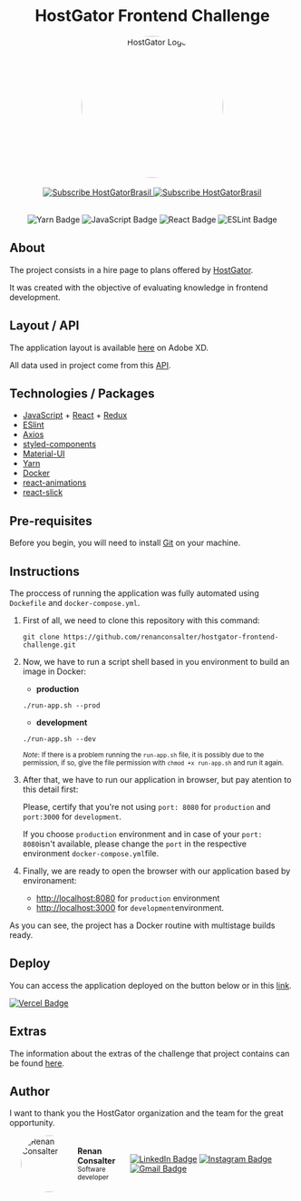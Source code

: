 <center>

# HostGator Frontend Challenge

<a href="https://www.hostgator.com.br">
<img style="border-radius: 125px;" src="https://yt3.ggpht.com/ytc/AAUvwnh9lePemDabfH8CePRIWa4DLGWtAlYhvJqVeSS30A=s250-c-k-c0x00ffffff-no-rj" width="250px;" alt="HostGator Logo"/><br>
</a>
<br>
<a href="https://twitter.com/hostgatorbrasil">
    <img src="https://img.shields.io/badge/Follow-@hostgatorbrasil-%237159c1?style=social&logo=twitter" alt="Subscribe HostGatorBrasil" />
<a href="https://www.youtube.com/c/HostGatorBrasil">
    <img src="https://img.shields.io/badge/Subscribe%20HostGator%20on%20YouTube-9.83k-%237159c1?style=social&logo=youtube" alt="Subscribe HostGatorBrasil" />
</a>

<br>![Yarn Badge](https://img.shields.io/badge/yarn-1.22.5-%7159c1?style=for-the-badge)
![JavaScript Badge](https://img.shields.io/badge/JS-ES6+-yellow?style=for-the-badge&logo=javascript)
![React Badge](https://img.shields.io/badge/React%20+%20Redux-17.0.2%20/%207.2.4-%237159c1?style=for-the-badge&logo=react)
![ESLint Badge](https://img.shields.io/badge/ESlint-7.26.0-blue?style=for-the-badge&logo=eslint)
<br>

</center>

## About

The project consists in a hire page to plans offered by [HostGator](https://www.hostgator.com.br/).

It was created with the objective of evaluating knowledge in frontend development.

## Layout / API

The application layout is available [here](https://xd.adobe.com/spec/31631e0c-bd84-4a01-5f67-27878b4deffa-4752/) on Adobe XD.

All data used in project come from this [API](https://2891637c-8ab7-4a84-906b-a98465726f85.mock.pstmn.io/prices).

## Technologies / Packages

- [JavaScript](https://developer.mozilla.org/pt-BR/docs/Web/JavaScript) + [React](https://github.com/facebook/react) + [Redux](https://github.com/reduxjs/redux)
- [ESlint](https://github.com/eslint/eslint)
- [Axios](https://github.com/axios/axios)
- [styled-components](https://github.com/styled-components/styled-components)
- [Material-UI](https://github.com/mui-org/material-ui)
- [Yarn](https://github.com/yarnpkg/yarn)
- [Docker](https://github.com/docker)
- [react-animations](https://www.npmjs.com/package/react-animations)
- [react-slick](https://github.com/akiran/react-slick)

## Pre-requisites

Before you begin, you will need to install [Git](https://git-scm.com) on your machine.

## Instructions

The proccess of running the application was fully automated using `Dockefile` and `docker-compose.yml`.

1. First of all, we need to clone this repository with this command:

   ```
   git clone https://github.com/renanconsalter/hostgator-frontend-challenge.git
   ```

2. Now, we have to run a script shell based in you environment to build an image in Docker:

   - <b>production</b>

   ```
   ./run-app.sh --prod
   ```

   - <b>development</b>

   ```
   ./run-app.sh --dev
   ```

   <small><i>Note</i>: If there is a problem running the `run-app.sh` file, it is possibly due to the permission, if so, give the file permission with `chmod +x run-app.sh` and run it again.</small>

3. After that, we have to run our application in browser, but pay atention to this detail first:

   Please, certify that you're not using `port: 8080` for `production` and `port:3000` for `development`.

   If you choose `production` environment and in case of your `port: 8080`isn't available, please change the `port` in the respective environment `docker-compose.yml`file.

4. Finally, we are ready to open the browser with our application based by environament:

   - [http://localhost:8080](http://localhost:8080) for `production` environment
   - [http://localhost:3000](http://localhost:3000) for `development`environment.

As you can see, the project has a Docker routine with multistage builds ready.

## Deploy

You can access the application deployed on the button below or in this [link](https://hostgator-frontend-challenge-renanconsalter.vercel.app).

[![Vercel Badge](https://img.shields.io/badge/Run%20app%20on%20vercel-black?style=for-the-badge&logo=vercel&link=https://hostgator-frontend-challenge-renanconsalter.vercel.app)](https://hostgator-frontend-challenge-renanconsalter.vercel.app)

## Extras

The information about the extras of the challenge that project contains can be found [here](https://docs.google.com/document/d/1uXWhhUnxqj_kBR293mJ16wmrq1tmsXzJ9HQpUedYPFo/edit?usp=sharing).

## Author

I want to thank you the HostGator organization and the team for the great opportunity.

<div style="display: flex; align-items: center">
<div>
<img style="border-radius: 50px; margin-left: 20px" src="https://media-exp1.licdn.com/dms/image/C4D03AQEgzf8pOp6mwA/profile-displayphoto-shrink_200_200/0/1527887724599?e=1626307200&v=beta&t=FzbIC1YW8T86TknHeJpqQQ96ZL0E34Q-upa_z5s705U" width="100px;" alt="Renan Consalter"/>
</div>

<b>Renan Consalter</b>
<br>
<span>
<small>Software developer</small>
</span>

[![LinkedIn Badge](https://img.shields.io/badge/Linkedin-blue?style=for-the-badge&logo=Linkedin&link=https://www.linkedin.com/in/renan-consalter)](https://www.linkedin.com/in/renan-consalter)
[![Instagram Badge](https://img.shields.io/badge/Instagram-f2f2f2?style=for-the-badge&logo=Instagram&link=https://www.instagram.com/renanconsalter)](https://www.instagram.com/renanconsalter)
[![Gmail Badge](https://img.shields.io/badge/GMAIL-c14438?style=for-the-badge&logo=Gmail&logoColor=white&link=mailto:renan.consalter@gmail.com)](mailto:renan.consalter@gmail.com)

</div>

</div>

</center>
